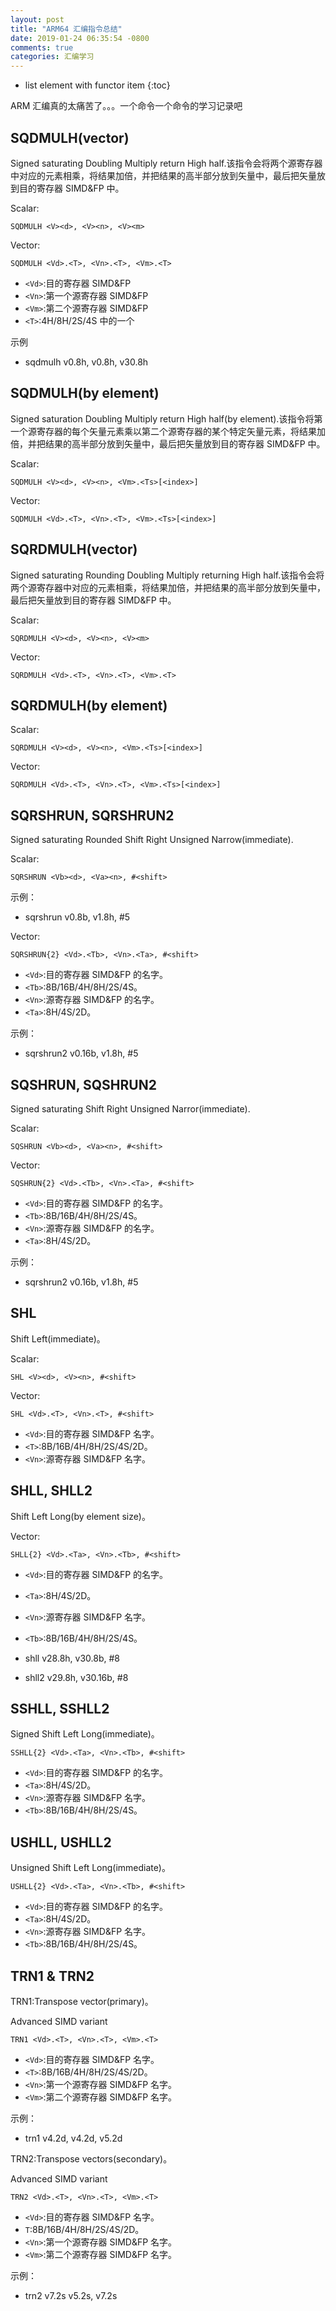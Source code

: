 ```yaml
---
layout: post
title: "ARM64 汇编指令总结"
date: 2019-01-24 06:35:54 -0800
comments: true
categories: 汇编学习
---
```


* list element with functor item
{:toc}

ARM 汇编真的太痛苦了。。。一个命令一个命令的学习记录吧

<!--more-->


## SQDMULH(vector)

Signed saturating Doubling Multiply return High half.该指令会将两个源寄存器中对应的元素相乘，将结果加倍，并把结果的高半部分放到矢量中，最后把矢量放到目的寄存器 SIMD&FP 中。

Scalar:

`SQDMULH <V><d>, <V><n>, <V><m>`

Vector:

`SQDMULH <Vd>.<T>, <Vn>.<T>, <Vm>.<T>`

* `<Vd>`:目的寄存器 SIMD&FP 
* `<Vn>`:第一个源寄存器 SIMD&FP 
* `<Vm>`:第二个源寄存器 SIMD&FP 
* `<T>`:4H/8H/2S/4S 中的一个

示例

* sqdmulh v0.8h, v0.8h, v30.8h 

## SQDMULH(by element)

Signed saturation Doubling Multiply return High half(by element).该指令将第一个源寄存器的每个矢量元素乘以第二个源寄存器的某个特定矢量元素，将结果加倍，并把结果的高半部分放到矢量中，最后把矢量放到目的寄存器 SIMD&FP 中。

Scalar:

`SQDMULH <V><d>, <V><n>, <Vm>.<Ts>[<index>]`

Vector:

`SQDMULH <Vd>.<T>, <Vn>.<T>, <Vm>.<Ts>[<index>]`

## SQRDMULH(vector)

Signed saturating Rounding Doubling Multiply returning High half.该指令会将两个源寄存器中对应的元素相乘，将结果加倍，并把结果的高半部分放到矢量中，最后把矢量放到目的寄存器 SIMD&FP 中。

Scalar:

`SQRDMULH <V><d>, <V><n>, <V><m>`

Vector:

`SQRDMULH <Vd>.<T>, <Vn>.<T>, <Vm>.<T>`

## SQRDMULH(by element)

Scalar:

`SQRDMULH <V><d>, <V><n>, <Vm>.<Ts>[<index>]`

Vector:

`SQRDMULH <Vd>.<T>, <Vn>.<T>, <Vm>.<Ts>[<index>]`

## SQRSHRUN, SQRSHRUN2

Signed saturating Rounded Shift Right Unsigned Narrow(immediate). 

Scalar:

`SQRSHRUN <Vb><d>, <Va><n>, #<shift>`

示例：

* sqrshrun v0.8b, v1.8h, #5

Vector:

`SQRSHRUN{2} <Vd>.<Tb>, <Vn>.<Ta>, #<shift>`

* `<Vd>`:目的寄存器 SIMD&FP 的名字。
* `<Tb>`:8B/16B/4H/8H/2S/4S。
* `<Vn>`:源寄存器 SIMD&FP 的名字。
* `<Ta>`:8H/4S/2D。

示例：

* sqrshrun2 v0.16b, v1.8h, #5

## SQSHRUN, SQSHRUN2

Signed saturating Shift Right Unsigned Narror(immediate).

Scalar:

`SQSHRUN <Vb><d>, <Va><n>, #<shift>`

Vector:

`SQSHRUN{2} <Vd>.<Tb>, <Vn>.<Ta>, #<shift>`

* `<Vd>`:目的寄存器 SIMD&FP 的名字。
* `<Tb>`:8B/16B/4H/8H/2S/4S。
* `<Vn>`:源寄存器 SIMD&FP 的名字。
* `<Ta>`:8H/4S/2D。

示例：

* sqrshrun2 v0.16b, v1.8h, #5

## SHL

Shift Left(immediate)。

Scalar:

`SHL <V><d>, <V><n>, #<shift>`

Vector:

`SHL <Vd>.<T>, <Vn>.<T>, #<shift>`

* `<Vd>`:目的寄存器 SIMD&FP 名字。
* `<T>`:8B/16B/4H/8H/2S/4S/2D。
* `<Vn>`:源寄存器 SIMD&FP 名字。

## SHLL, SHLL2

Shift Left Long(by element size)。

Vector:

`SHLL{2} <Vd>.<Ta>, <Vn>.<Tb>, #<shift>`

* `<Vd>`:目的寄存器 SIMD&FP 的名字。
* `<Ta>`:8H/4S/2D。
* `<Vn>`:源寄存器 SIMD&FP 名字。
* `<Tb>`:8B/16B/4H/8H/2S/4S。

* shll  v28.8h, v30.8b,  #8
* shll2 v29.8h, v30.16b, #8

## SSHLL, SSHLL2

Signed Shift Left Long(immediate)。

`SSHLL{2} <Vd>.<Ta>, <Vn>.<Tb>, #<shift>`

* `<Vd>`:目的寄存器 SIMD&FP 的名字。
* `<Ta>`:8H/4S/2D。
* `<Vn>`:源寄存器 SIMD&FP 名字。
* `<Tb>`:8B/16B/4H/8H/2S/4S。

## USHLL, USHLL2

Unsigned Shift Left Long(immediate)。

`USHLL{2} <Vd>.<Ta>, <Vn>.<Tb>, #<shift>`

* `<Vd>`:目的寄存器 SIMD&FP 的名字。
* `<Ta>`:8H/4S/2D。
* `<Vn>`:源寄存器 SIMD&FP 名字。
* `<Tb>`:8B/16B/4H/8H/2S/4S。

## TRN1 & TRN2

TRN1:Transpose vector(primary)。

Advanced SIMD variant

`TRN1 <Vd>.<T>, <Vn>.<T>, <Vm>.<T>`

* `<Vd>`:目的寄存器 SIMD&FP 名字。
* `<T>`:8B/16B/4H/8H/2S/4S/2D。
* `<Vn>`:第一个源寄存器 SIMD&FP 名字。
* `<Vm>`:第二个源寄存器 SIMD&FP 名字。

示例：

* trn1 v4.2d, v4.2d, v5.2d

TRN2:Transpose vectors(secondary)。

Advanced SIMD variant

`TRN2 <Vd>.<T>, <Vn>.<T>, <Vm>.<T>`

* `<Vd>`:目的寄存器 SIMD&FP 名字。
* `T`:8B/16B/4H/8H/2S/4S/2D。
* `<Vn>`:第一个源寄存器 SIMD&FP 名字。
* `<Vm>`:第二个源寄存器 SIMD&FP 名字。

示例：

* trn2 v7.2s v5.2s, v7.2s

